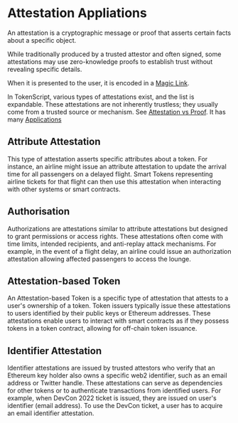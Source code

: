 # Attestation Appliations

An attestation is a cryptographic message or proof that asserts certain facts about a specific object. 

While traditionally produced by a trusted attestor and often signed, some attestations may use zero-knowledge proofs to establish trust without revealing specific details.

When it is presented to the user, it is encoded in a [Magic Link](MagicLink.md).

In TokenScript, various types of attestations exist, and the list is expandable. These attestations are not inherently trustless; they usually come from a trusted source or mechanism. See [Attestation vs Proof](../faq/attestation_vs_authorisation_vs_proof.md). It has many [Applications](AttestationApplications.md)

## Attribute Attestation

This type of attestation asserts specific attributes about a token. For instance, an airline might issue an attribute attestation to update the arrival time for all passengers on a delayed flight. Smart Tokens representing airline tickets for that flight can then use this attestation when interacting with other systems or smart contracts.

## Authorisation

Authorizations are attestations similar to attribute attestations but designed to grant permissions or access rights. These attestations often come with time limits, intended recipients, and anti-replay attack mechanisms. For example, in the event of a flight delay, an airline could issue an authorization attestation allowing affected passengers to access the lounge.

## Attestation-based Token

An Attestation-based Token is a specific type of attestation that attests to a user's ownership of a token. Token issuers typically issue these attestations to users identified by their public keys or Ethereum addresses. These attestations enable users to interact with smart contracts as if they possess tokens in a token contract, allowing for off-chain token issuance.

## Identifier Attestation

Identifier attestations are issued by trusted attestors who verify that an Ethereum key holder also owns a specific web2 identifier, such as an email address or Twitter handle. These attestations can serve as dependencies for other tokens or to authenticate transactions from identified users. For example, when DevCon 2022 ticket is issued, they are issued on user's identifier (email address). To use the DevCon ticket, a user has to acquire an email identifier attestation.

